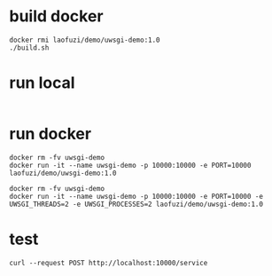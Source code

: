# build docker
```
docker rmi laofuzi/demo/uwsgi-demo:1.0
./build.sh
```

# run local
```

```

# run docker
```
docker rm -fv uwsgi-demo
docker run -it --name uwsgi-demo -p 10000:10000 -e PORT=10000 laofuzi/demo/uwsgi-demo:1.0

docker rm -fv uwsgi-demo
docker run -it --name uwsgi-demo -p 10000:10000 -e PORT=10000 -e UWSGI_THREADS=2 -e UWSGI_PROCESSES=2 laofuzi/demo/uwsgi-demo:1.0
```
# test
```
curl --request POST http://localhost:10000/service
```